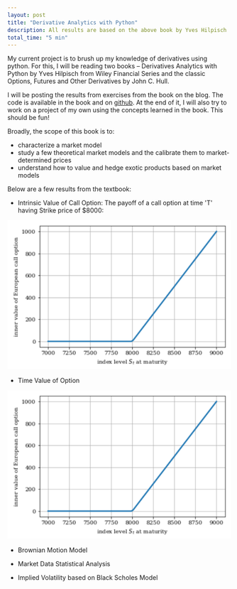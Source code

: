 ```yaml
---
layout: post
title: "Derivative Analytics with Python"
description: All results are based on the above book by Yves Hilpisch
total_time: "5 min"
---
```


My current project is to brush up my knowledge of derivatives using python. For this, I will be reading two books – Derivatives Analytics with Python by Yves Hilpisch from Wiley Financial Series and the classic Options, Futures and Other Derivatives by John C. Hull.


I will be posting the results from exercises from the book on the blog. The code is available in the book and on [github](https://github.com/yhilpisch/dawp). At the end of it, I will also try to work on a project of my own using the concepts learned in the book. This should be fun!


Broadly, the scope of this book is to: 
* characterize a market model
* study a few theoretical market models and the calibrate them to market-determined prices
* understand how to value and hedge exotic products based on market models


Below are a few results from the textbook:


* Intrinsic Value of Call Option: The payoff of a call option at time 'T' having Strike price of $8000:
 

![alt text](https://github.com/meghanayerabati/meghanayerabati.github.io/raw/master/Projects/_posts/call_option_payoff.PNG "Call option payoff")

* Time Value of Option

![alt text](https://github.com/meghanayerabati/meghanayerabati.github.io/raw/master/Projects/_posts/call_option_payoff.PNG "Call option payoff")

* Brownian Motion Model

* Market Data Statistical Analysis

* Implied Volatility based on Black Scholes Model 